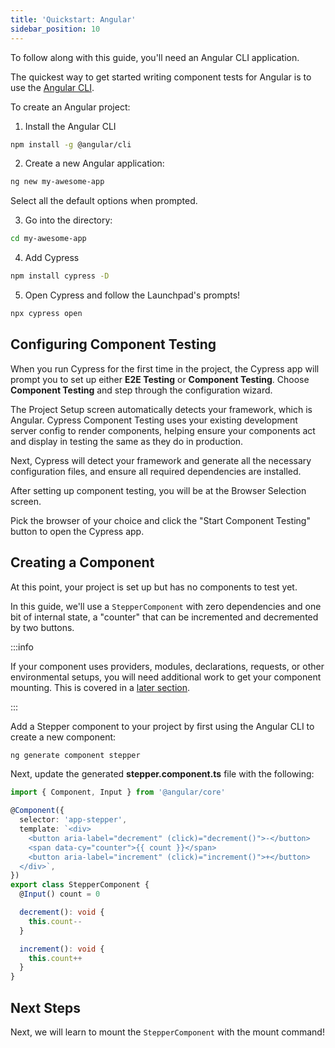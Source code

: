 ```yaml
---
title: 'Quickstart: Angular'
sidebar_position: 10
---
```


<CtBetaAlert></CtBetaAlert>

To follow along with this guide, you'll need an Angular CLI application.

The quickest way to get started writing component tests for Angular is to use
the [Angular CLI](https://angular.io/cli).

To create an Angular project:

1. Install the Angular CLI

```bash
npm install -g @angular/cli
```

2. Create a new Angular application:

```bash
ng new my-awesome-app
```

Select all the default options when prompted.

3. Go into the directory:

```bash
cd my-awesome-app
```

4. Add Cypress

```bash
npm install cypress -D
```

5. Open Cypress and follow the Launchpad's prompts!

```bash
npx cypress open
```

## Configuring Component Testing

When you run Cypress for the first time in the project, the Cypress app will
prompt you to set up either **E2E Testing** or **Component Testing**. Choose
**Component Testing** and step through the configuration wizard.

<DocsImage
  src="/img/guides/component-testing/select-test-type.png" 
  caption="Choose Component Testing"
/>

The Project Setup screen automatically detects your framework, which is Angular.
Cypress Component Testing uses your existing development server config to render
components, helping ensure your components act and display in testing the same
as they do in production.

<DocsImage 
  src="/img/guides/component-testing/project-setup-angular.png" 
  caption=""
/>

Next, Cypress will detect your framework and generate all the necessary
configuration files, and ensure all required dependencies are installed.

<DocsImage 
  src="/img/guides/component-testing/scaffolded-files-angular.png" 
  caption="The Cypress launchpad will scaffold all of these files for you."
/>

After setting up component testing, you will be at the Browser Selection screen.

Pick the browser of your choice and click the "Start Component Testing" button
to open the Cypress app.

<DocsImage 
  src="/img/guides/component-testing/select-browser.png" 
  caption="Choose your browser"
/>

## Creating a Component

At this point, your project is set up but has no components to test yet.

In this guide, we'll use a `StepperComponent` with zero dependencies and one bit
of internal state, a "counter" that can be incremented and decremented by two
buttons.

:::info

If your component uses providers, modules, declarations, requests, or other
environmental setups, you will need additional work to get your component
mounting. This is covered in a
[later section](/guides/component-testing/angular/custom-mount-angular).

:::

Add a Stepper component to your project by first using the Angular CLI to create
a new component:

```bash
ng generate component stepper
```

Next, update the generated **stepper.component.ts** file with the following:

```ts title=stepper.component.ts
import { Component, Input } from '@angular/core'

@Component({
  selector: 'app-stepper',
  template: `<div>
    <button aria-label="decrement" (click)="decrement()">-</button>
    <span data-cy="counter">{{ count }}</span>
    <button aria-label="increment" (click)="increment()">+</button>
  </div>`,
})
export class StepperComponent {
  @Input() count = 0

  decrement(): void {
    this.count--
  }

  increment(): void {
    this.count++
  }
}
```

## Next Steps

Next, we will learn to mount the `StepperComponent` with the mount command!
